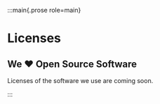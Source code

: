 :::main{.prose role=main}

# Licenses

## We :heart: Open Source Software

Licenses of the software we use are coming soon.

:::
